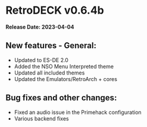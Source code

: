 # RetroDECK v0.6.4b

**Release Date: 2023-04-04**

## New features - General:
- Updated to ES-DE 2.0
- Added the NSO Menu Interpreted theme
- Updated all included themes
- Updated the Emulators/RetroArch + cores

## Bug fixes and other changes:

- Fixed an audio issue in the Primehack configuration
- Various backend fixes
